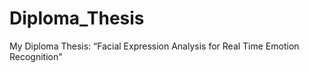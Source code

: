 # Diploma_Thesis
My Diploma Τhesis: “Facial Expression Analysis for Real Time Emotion Recognition" 
